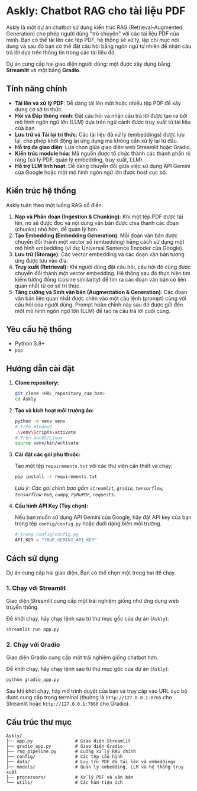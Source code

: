 # Askly: Chatbot RAG cho tài liệu PDF

Askly là một dự án chatbot sử dụng kiến trúc RAG (Retrieval-Augmented Generation) cho phép người dùng "trò chuyện" với các tài liệu PDF của mình. Bạn có thể tải lên các tệp PDF, hệ thống sẽ xử lý, lập chỉ mục nội dung và sau đó bạn có thể đặt câu hỏi bằng ngôn ngữ tự nhiên để nhận câu trả lời dựa trên thông tin trong các tài liệu đó.

Dự án cung cấp hai giao diện người dùng: một được xây dựng bằng **Streamlit** và một bằng **Gradio**.

## Tính năng chính

- **Tải lên và xử lý PDF**: Dễ dàng tải lên một hoặc nhiều tệp PDF để xây dựng cơ sở tri thức.
- **Hỏi và Đáp thông minh**: Đặt câu hỏi và nhận câu trả lời được tạo ra bởi mô hình ngôn ngữ lớn (LLM) dựa trên ngữ cảnh được truy xuất từ tài liệu của bạn.
- **Lưu trữ và Tải lại tri thức**: Các tài liệu đã xử lý (embeddings) được lưu lại, cho phép khởi động lại ứng dụng mà không cần xử lý lại từ đầu.
- **Hỗ trợ đa giao diện**: Lựa chọn giữa giao diện web Streamlit hoặc Gradio.
- **Kiến trúc module hóa**: Mã nguồn được tổ chức thành các thành phần rõ ràng (xử lý PDF, quản lý embedding, truy xuất, LLM).
- **Hỗ trợ LLM linh hoạt**: Dễ dàng chuyển đổi giữa việc sử dụng API Gemini của Google hoặc một mô hình ngôn ngữ lớn được host cục bộ.

## Kiến trúc hệ thống

Askly tuân theo một luồng RAG cổ điển:

1.  **Nạp và Phân đoạn (Ingestion & Chunking)**: Khi một tệp PDF được tải lên, nó sẽ được đọc và nội dung văn bản được chia thành các đoạn (chunks) nhỏ hơn, dễ quản lý hơn.
2.  **Tạo Embedding (Embedding Generation)**: Mỗi đoạn văn bản được chuyển đổi thành một vector số (embedding) bằng cách sử dụng một mô hình embedding (ví dụ: Universal Sentence Encoder của Google).
3.  **Lưu trữ (Storage)**: Các vector embedding và các đoạn văn bản tương ứng được lưu vào đĩa.
4.  **Truy xuất (Retrieval)**: Khi người dùng đặt câu hỏi, câu hỏi đó cũng được chuyển đổi thành một vector embedding. Hệ thống sau đó thực hiện tìm kiếm tương đồng (cosine similarity) để tìm ra các đoạn văn bản có liên quan nhất từ cơ sở tri thức.
5.  **Tăng cường và Sinh văn bản (Augmentation & Generation)**: Các đoạn văn bản liên quan nhất được chèn vào một câu lệnh (prompt) cùng với câu hỏi của người dùng. Prompt hoàn chỉnh này sau đó được gửi đến một mô hình ngôn ngữ lớn (LLM) để tạo ra câu trả lời cuối cùng.

## Yêu cầu hệ thống

- Python 3.9+
- `pip`

## Hướng dẫn cài đặt

1.  **Clone repository:**

    ```bash
    git clone <URL_repository_cua_ban>
    cd Askly
    ```

2.  **Tạo và kích hoạt môi trường ảo:**

    ```bash
    python -m venv venv
    # Trên Windows
    .\venv\Scripts\activate
    # Trên macOS/Linux
    source venv/bin/activate
    ```

3.  **Cài đặt các gói phụ thuộc:**

    Tạo một tệp `requirements.txt` với các thư viện cần thiết và chạy:

    ```bash
    pip install -r requirements.txt
    ```

    *Lưu ý: Các gói chính bao gồm `streamlit`, `gradio`, `tensorflow`, `tensorflow-hub`, `numpy`, `PyMuPDF`, `requests`.*

4.  **Cấu hình API Key (Tùy chọn):**

    Nếu bạn muốn sử dụng API Gemini của Google, hãy đặt API key của bạn trong tệp `config/config.py` hoặc dưới dạng biến môi trường.

    ```python
    # trong config/config.py
    API_KEY = "YOUR_GEMINI_API_KEY"
    ```

## Cách sử dụng

Dự án cung cấp hai giao diện. Bạn có thể chọn một trong hai để chạy.

### 1. Chạy với Streamlit

Giao diện Streamlit cung cấp một trải nghiệm giống như ứng dụng web truyền thống.

Để khởi chạy, hãy chạy lệnh sau từ thư mục gốc của dự án (`Askly`):

```bash
streamlit run app.py
```

### 2. Chạy với Gradio

Giao diện Gradio cung cấp một trải nghiệm giống chatbot hơn.

Để khởi chạy, hãy chạy lệnh sau từ thư mục gốc của dự án (`Askly`):

```bash
python gradio_app.py
```

Sau khi khởi chạy, hãy mở trình duyệt của bạn và truy cập vào URL cục bộ được cung cấp trong terminal (thường là `http://127.0.0.1:8765` cho Streamlit hoặc `http://127.0.0.1:7860` cho Gradio).

## Cấu trúc thư mục

```
Askly/
├── app.py                # Giao diện Streamlit
├── gradio_app.py         # Giao diện Gradio
├── rag_pipeline.py       # Luồng xử lý RAG chính
├── config/               # Các tệp cấu hình
├── data/                 # Lưu trữ PDF đã tải lên và embeddings
├── models/               # Quản lý embedding, LLM và hệ thống truy xuất
├── processors/           # Xử lý PDF và văn bản
└── utils/                # Các hàm tiện ích
```